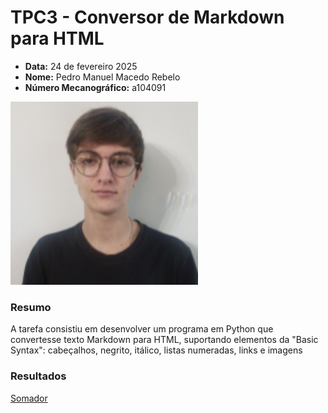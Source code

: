 # TPC3 - Conversor de Markdown para HTML

- **Data:** 24 de fevereiro 2025
- **Nome:** Pedro Manuel Macedo Rebelo
- **Número Mecanográfico:** a104091
<img src="../foto.png" alt="foto" width="300">

### Resumo 
A tarefa consistiu em desenvolver um programa em Python que convertesse texto Markdown para HTML, suportando elementos da "Basic Syntax": cabeçalhos, negrito, itálico, listas numeradas, links e imagens

### Resultados
[Somador](TPC3.py)
